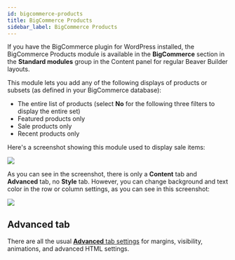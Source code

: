 ```yaml
---
id: bigcommerce-products
title: BigCommerce Products
sidebar_label: BigCommerce Products
---
```


If you have the BigCommerce plugin for WordPress installed, the BigCommerce
Products module is available in the **BigCommerce** section in the **Standard
modules** group in the Content panel for regular Beaver Builder layouts.

This module lets you add any of the following displays of products or subsets
(as defined in your BigCommerce database):

  * The entire list of products (select **No** for the following three filters to display the entire set)
  * Featured products only
  * Sale products only
  * Recent products only

Here's a screenshot showing this module used to display sale items:

![](/img/modules-big-commerce-1.png)

As you can see in the screenshot, there is only a **Content** tab and
**Advanced** tab, no **Style** tab. However, you can change background and
text color in the row or column settings, as you can see in this screenshot:

![](/img/modules-big-commerce-2.jpg)

## Advanced tab

There are all the usual [**Advanced** tab settings](/beaver-builder/layouts/advanced-tab-rows-columns-modules.md) for margins, visibility, animations, and advanced HTML settings.


